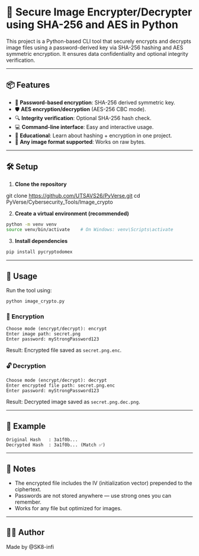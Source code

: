 # 🔐 Secure Image Encrypter/Decrypter using SHA-256 and AES in Python

This project is a Python-based CLI tool that securely encrypts and decrypts image files using a password-derived key via SHA-256 hashing and AES symmetric encryption. It ensures data confidentiality and optional integrity verification.

---

## 📦 Features

- 🔑 **Password-based encryption**: SHA-256 derived symmetric key.
- 🛡️ **AES encryption/decryption** (AES-256 CBC mode).
- 🔍 **Integrity verification**: Optional SHA-256 hash check.
- 💻 **Command-line interface**: Easy and interactive usage.
- 🧠 **Educational**: Learn about hashing + encryption in one project.
- 📁 **Any image format supported**: Works on raw bytes.

---

## 🛠️ Setup

1. **Clone the repository**

git clone https://github.com/UTSAVS26/PyVerse.git
cd PyVerse/Cybersecurity_Tools/Image_crypto

2. **Create a virtual environment (recommended)**

```bash
python -m venv venv
source venv/bin/activate    # On Windows: venv\Scripts\activate
```

3. **Install dependencies**

```bash
pip install pycryptodomex
```

---

## 🚀 Usage

Run the tool using:

```bash
python image_crypto.py
```

### 🔐 Encryption

```
Choose mode (encrypt/decrypt): encrypt
Enter image path: secret.png
Enter password: myStrongPassword123
```

Result: Encrypted file saved as `secret.png.enc`.

### 🔓 Decryption

```
Choose mode (encrypt/decrypt): decrypt
Enter encrypted file path: secret.png.enc
Enter password: myStrongPassword123
```

Result: Decrypted image saved as `secret.png.dec.png`.

---

## 🧪 Example

```
Original Hash   : 3a1f0b...
Decrypted Hash  : 3a1f0b... (Match ✅)
```

---

## 📌 Notes

- The encrypted file includes the IV (initialization vector) prepended to the ciphertext.
- Passwords are not stored anywhere — use strong ones you can remember.
- Works for any file but optimized for images.

---

## 👨‍💻 Author

Made by @SK8-infi